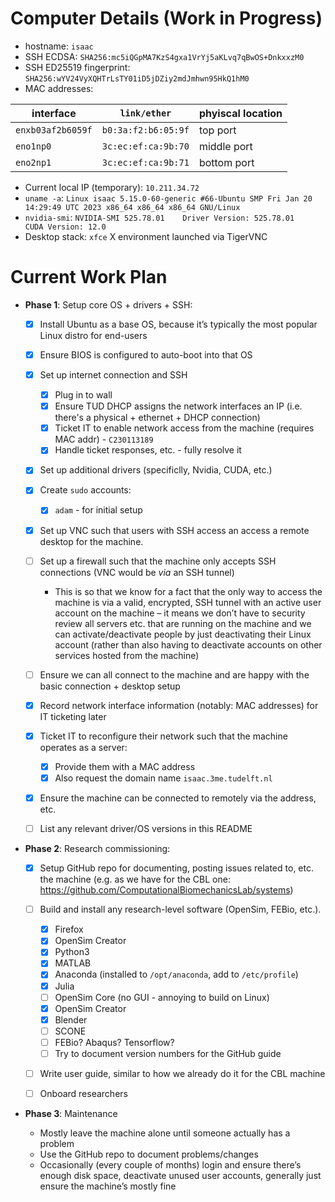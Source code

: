 # Computer Details (Work in Progress)

- hostname: `isaac`
- SSH ECDSA: `SHA256:mc5iQGpMA7KzS4gxa1VrYj5aKLvq7qBwOS+DnkxxzM0`
- SSH ED25519 fingerprint: `SHA256:wYV24VyXQHTrLsTY01iD5jDZiy2mdJmhwn95HkQ1hM0`
- MAC addresses:

| interface | `link/ether` | phyiscal location |
| - | - | - |
| `enxb03af2b6059f` | `b0:3a:f2:b6:05:9f` | top port |
| `eno1np0` | `3c:ec:ef:ca:9b:70` | middle port |
| `eno2np1` | `3c:ec:ef:ca:9b:71` | bottom port |

- Current local IP (temporary): `10.211.34.72`
- `uname -a`: `Linux isaac 5.15.0-60-generic #66-Ubuntu SMP Fri Jan 20 14:29:49 UTC 2023 x86_64 x86_64 x86_64 GNU/Linux`
- `nvidia-smi`: `NVIDIA-SMI 525.78.01    Driver Version: 525.78.01    CUDA Version: 12.0`
- Desktop stack: `xfce` X environment launched via TigerVNC

# Current Work Plan

- **Phase 1**: Setup core OS + drivers + SSH:

    - [x] Install Ubuntu as a base OS, because it’s typically the most popular Linux distro for end-users

    - [x] Ensure BIOS is configured to auto-boot into that OS

    - [x] Set up internet connection and SSH
    
        - [x] Plug in to wall
        - [x] Ensure TUD DHCP assigns the network interfaces an IP (i.e. there's a physical + ethernet + DHCP connection)
        - [x] Ticket IT to enable network access from the machine (requires MAC addr) - `C230113189`
        - [x] Handle ticket responses, etc. - fully resolve it
    
    - [x] Set up additional drivers (specificlly, Nvidia, CUDA, etc.)
    
    - [x] Create `sudo` accounts:
    
        - [x] `adam` - for initial setup
    
    - [x] Set up VNC such that users with SSH access an access a remote desktop for the machine.

    - [ ] Set up a firewall such that the machine only accepts SSH connections (VNC would be *via* an SSH tunnel)
    
        - This is so that we know for a fact that the only way to access the machine is via a valid, encrypted, SSH tunnel with an active user account on the machine – it means we don’t have to security review all servers etc. that are running on the machine and we can activate/deactivate people by just deactivating their Linux account (rather than also having to deactivate accounts on other services hosted from the machine)
    
    - [ ] Ensure we can all connect to the machine and are happy with the basic connection + desktop setup
    - [x] Record network interface information (notably: MAC addresses) for IT ticketing later
    - [x] Ticket IT to reconfigure their network such that the machine operates as a server:

        - [x] Provide them with a MAC address
        - [x] Also request the domain name `isaac.3me.tudelft.nl`

    - [x] Ensure the machine can be connected to remotely via the address, etc.
    - [ ] List any relevant driver/OS versions in this README

- **Phase 2**: Research commissioning:
 
    - [x] Setup GitHub repo for documenting, posting issues related to, etc. the machine (e.g. as we have for the CBL one: https://github.com/ComputationalBiomechanicsLab/systems)
    
    - [ ] Build and install any research-level software (OpenSim, FEBio, etc.).
        - [x] Firefox
        - [x] OpenSim Creator
        - [x] Python3
        - [x] MATLAB
        - [x] Anaconda (installed to `/opt/anaconda`, add to `/etc/profile`)
        - [x] Julia
        - [ ] OpenSim Core (no GUI - annoying to build on Linux)
        - [x] OpenSim Creator
        - [x] Blender
        - [ ] SCONE
        - [ ] FEBio? Abaqus? Tensorflow?
        - [ ] Try to document version numbers for the GitHub guide
    
    - [ ] Write user guide, similar to how we already do it for the CBL machine
    
    - [ ] Onboard researchers

 
- **Phase 3**: Maintenance
 
    - Mostly leave the machine alone until someone actually has a problem
    - Use the GitHub repo to document problems/changes
    - Occasionally (every couple of months) login and ensure there’s enough disk space, deactivate unused user accounts, generally just ensure the machine’s mostly fine
